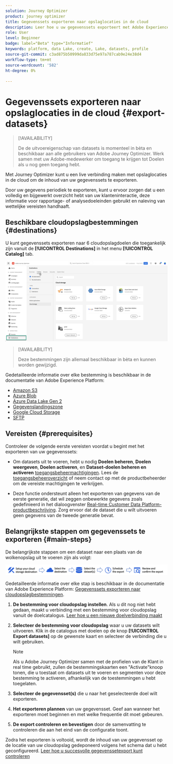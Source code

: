 ```yaml
---
solution: Journey Optimizer
product: journey optimizer
title: Gegevenssets exporteren naar opslaglocaties in de cloud
description: Leer hoe u uw gegevenssets exporteert met Adobe Experience Platform-cloudopslagbestemmingen.
role: User
level: Beginner
badge: label="Beta" type="Informatief"
keywords: platform, data Lake, create, Lake, datasets, profile
source-git-commit: c3ad875b50999da833d75e97a787cab9e24e38d4
workflow-type: tm+mt
source-wordcount: '582'
ht-degree: 0%

---
```



# Gegevenssets exporteren naar opslaglocaties in de cloud {#export-datasets}

>[!AVAILABILITY]
>
>De de uitvoereigenschap van datasets is momenteel in bèta en beschikbaar aan alle gebruikers van Adobe Journey Optimizer. Werk samen met uw Adobe-medewerker om toegang te krijgen tot Doelen als u nog geen toegang hebt.

Met Journey Optimizer kunt u een live verbinding maken met opslaglocaties in de cloud om de inhoud van uw gegevenssets te exporteren.

Door uw gegevens periodiek te exporteren, kunt u ervoor zorgen dat u een volledig en bijgewerkt overzicht hebt van uw klanteninteractie, deze informatie voor rapportage- of analysedoeleinden gebruikt en naleving van wettelijke vereisten handhaaft.

## Beschikbare cloudopslagbestemmingen {#destinations}

U kunt gegevenssets exporteren naar 6 cloudopslagdoelen die toegankelijk zijn vanuit de **[!UICONTROL Destinations]** in het menu **[!UICONTROL Catalog]** tab.

![](assets/dataset-export-setup.png)

>[!AVAILABILITY]
>
>Deze bestemmingen zijn allemaal beschikbaar in bèta en kunnen worden gewijzigd.

Gedetailleerde informatie over elke bestemming is beschikbaar in de documentatie van Adobe Experience Platform:

* [Amazon S3](https://experienceleague.adobe.com/docs/experience-platform/destinations/catalog/cloud-storage/amazon-s3.html)
* [Azure Blob](https://experienceleague.adobe.com/docs/experience-platform/destinations/catalog/cloud-storage/azure-blob.html)
* [Azure Data Lake Gen 2](https://experienceleague.adobe.com/docs/experience-platform/destinations/catalog/cloud-storage/adls-gen2.html)
* [Gegevenslandingszone](https://experienceleague.adobe.com/docs/experience-platform/destinations/catalog/cloud-storage/data-landing-zone.html)
* [Google Cloud Storage](https://experienceleague.adobe.com/docs/experience-platform/destinations/catalog/cloud-storage/google-cloud-storage.html)
* [SFTP](https://experienceleague.adobe.com/docs/experience-platform/destinations/catalog/cloud-storage/sftp.html)

## Vereisten {#prerequisites}

Controleer de volgende eerste vereisten voordat u begint met het exporteren van uw gegevenssets:

* Om datasets uit te voeren, hebt u nodig **Doelen beheren**, **Doelen weergeven**, **Doelen activeren**, en **Dataset-doelen beheren en activeren** [toegangsbeheermachtigingen](https://experienceleague.adobe.com/docs/experience-platform/access-control/home.html#permissions). Lees de [toegangsbeheeroverzicht](https://experienceleague.adobe.com/docs/experience-platform/access-control/ui/overview.html) of neem contact op met de productbeheerder om de vereiste machtigingen te verkrijgen.

* Deze functie ondersteunt alleen het exporteren van gegevens van de eerste generatie, dat wil zeggen onbewerkte gegevens zoals gedefinieerd in het dialoogvenster [Real-time Customer Data Platform-productbeschrijving](https://helpx.adobe.com/legal/product-descriptions/real-time-customer-data-platform-b2c-edition-prime-and-ultimate-packages.html). Zorg ervoor dat de dataset die u wilt uitvoeren geen gegevens van de tweede generatie bevat.

## Belangrijkste stappen om gegevenssets te exporteren {#main-steps}

De belangrijkste stappen om een dataset naar een plaats van de wolkenopslag uit te voeren zijn als volgt:

![](assets/dataset-export-process.png)

Gedetailleerde informatie over elke stap is beschikbaar in de documentatie van Adobe Experience Platform: [Gegevenssets exporteren naar cloudopslagbestemmingen](https://experienceleague.adobe.com/docs/experience-platform/destinations/ui/activate/export-datasets.html?lang=en).

1. **De bestemming voor cloudopslag instellen**. Als u dit nog niet hebt gedaan, maakt u verbinding met een bestemming voor cloudopslag vanuit de doelcatalogus. [Leer hoe u een nieuwe doelverbinding maakt](https://experienceleague.adobe.com/docs/experience-platform/destinations/ui/connect-destination.html?lang=en#setup)

   <!--![](assets/dataset-export-setup.png)-->

1. **Selecteer de bestemming voor cloudopslag** waar u uw datasets wilt uitvoeren. Klik in de catalogus met doelen op de knop **[!UICONTROL Export datasets]** op de gewenste kaart en selecteer de verbinding die u wilt gebruiken.

   <!--![](assets/dataset-export-destination.png)-->

   >[!NOTE]
   >
   >Als u Adobe Journey Optimizer samen met de profielen van de Klant in real time gebruikt, zullen de bestemmingskaarten een &quot;Activate&quot;knoop tonen, die u toestaat om datasets uit te voeren en segmenten voor deze bestemming te activeren, afhankelijk van de toestemmingen u hebt toegelaten.

1. **Selecteer de gegevensset(s)** die u naar het geselecteerde doel wilt exporteren.

   <!--![](assets/dataset-export-dataset-selection.png)-->

1. **Het exporteren plannen** van uw gegevensset. Geef aan wanneer het exporteren moet beginnen en met welke frequentie dit moet gebeuren.

   <!--![](assets/dataset-export-schedule.png)-->

1. **De export controleren en bevestigen** door de samenvatting te controleren die aan het eind van de configuratie toont.

   <!--![](assets/dataset-export-review.png)-->

Zodra het exporteren is voltooid, wordt de inhoud van uw gegevensset op de locatie van uw cloudopslag gedeponeerd volgens het schema dat u hebt geconfigureerd. [Leer hoe u succesvolle gegevenssetexport kunt controleren](https://experienceleague.adobe.com/docs/experience-platform/destinations/ui/activate/export-datasets.html#verify)
